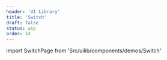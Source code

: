 ```yaml
---
header: 'UI Library'
title: 'Switch'
draft: false
status: wip
order: 14
---
```


<!--
  ATTENTION: This file is auto generated by using "makeDemosFactory".
  Do not change the content!
-->

import SwitchPage from 'Src/uilib/components/demos/Switch'

<SwitchPage />
